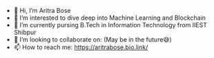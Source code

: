 - 👋 Hi, I’m Aritra Bose
- 👀 I’m interested to dive deep into Machine Learning and Blockchain
- 🌱 I’m currently pursing B.Tech in Information Technology from IIEST Shibpur
- 💞️ I’m looking to collaborate on: (May be in the future😅)
- 📫 How to reach me: https://aritrabose.bio.link/

<!---
bose-aritra2003/bose-aritra2003 is a ✨ special ✨ repository because its `README.md` (this file) appears on your GitHub profile.
You can click the Preview link to take a look at your changes.
--->
